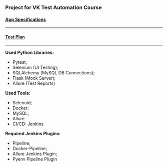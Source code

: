 ### Project for <b>VK Test Automation Course</b>

#### [App Specifications](https://github.com/VK-Education-QA-Python/education-vk-python-2022/blob/master/FINAL_PROJECT/README.md)

---

#### [Test Plan](https://docs.google.com/document/d/12KxlcLkkXWXdp1KJWNWAUD2D-3syirXvH5uJg9JC8M8/edit?usp=sharing)

---

**Used Python Libraries:**

* Pytest;
* Selenium (UI Testing);
* SQLAlchemy (MySQL DB Connections);
* Flask (Mock Server);
* Allure (Test Reports)

**Used Tools:**

* Selenoid;
* Docker;
* MySQL;
* Allure
* CI/CD: Jenkins

**Required Jenkins Plugins:**

* Pipeline;
* Docker-Pipeline;
* Allure Jenkins Plugin;
* Pyenv Pipeline Plugin